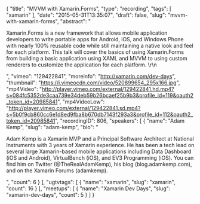 {
  "title": "MVVM with Xamarin.Forms",
  "type": "recording",
  "tags": [
    "xamarin"
  ],
  "date": "2015-05-31T13:35:07",
  "draft": false,
  "slug": "mvvm-with-xamarin-forms",
  "abstract": "<p>Xamarin.Forms is a new framework that allows mobile application developers to write portable apps for Android, iOS, and Windows Phone with nearly 100% reusable code while still maintaining a native look and feel for each platform. This talk will cover the basics of using Xamarin.Forms from building a basic application using XAML and MVVM to using custom renderers to customize the application for each platform. \r\n</p>",
  "vimeo": "129422841",
  "moreinfo": "http://xamarin.com/dev-days",
  "thumbnail": "https://i.vimeocdn.com/video/520899654_295x166.jpg",
  "mp4Video": "http://player.vimeo.com/external/129422841.hd.mp4?s=084fc5352de3caa739e34deb59b26bcaef25b9b3&profile_id=119&oauth2_token_id=20985841",
  "mp4VideoLow": "http://player.vimeo.com/external/129422841.sd.mp4?s=5b0f9cb860cc6e1d8ed9fba8b670db7143f293a3&profile_id=112&oauth2_token_id=20985841",
  "recordingID": 806,
  "speakers": [
    {
      "name": "Adam Kemp",
      "slug": "adam-kemp",
      "bio": "<p>Adam Kemp is a Xamarin MVP and a Principal Software Architect at National Instruments with 3 years of Xamarin experience. He has been a tech lead on several large Xamarin-based mobile applications including Data Dashboard (iOS and Android), VirtualBench (iOS), and EV3 Programming (iOS). You can find him on Twitter (@TheRealAdamKemp), his blog (blog.adamkemp.com), and on the Xamarin Forums (adamkemp).</p>",
      "count": 6
    }
  ],
  "ugtvtags": [
    {
      "name": "xamarin",
      "slug": "xamarin",
      "count": 16
    }
  ],
  "meetups": [
    {
      "name": "Xamarin Dev Days",
      "slug": "xamarin-dev-days",
      "count": 5
    }
  ]
}